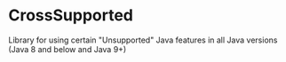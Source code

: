 # CrossSupported
Library for using certain "Unsupported" Java features in all  Java versions (Java 8 and below and Java 9+)
